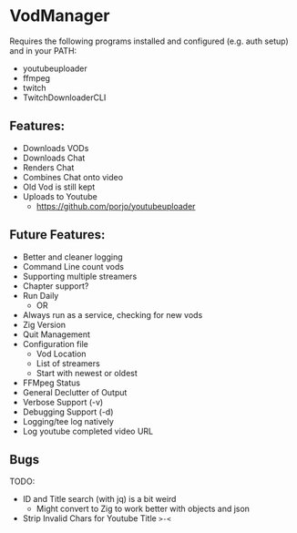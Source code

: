 # VodManager

Requires the following programs installed and configured (e.g. auth setup) and in your PATH:
 - youtubeuploader
 - ffmpeg
 - twitch
 - TwitchDownloaderCLI

## Features:
 - Downloads VODs
 - Downloads Chat
 - Renders Chat
 - Combines Chat onto video
 - Old Vod is still kept
 - Uploads to Youtube
   - https://github.com/porjo/youtubeuploader


## Future Features:
 - Better and cleaner logging
 - Command Line count vods
 - Supporting multiple streamers
 - Chapter support?
 - Run Daily
   - OR
 - Always run as a service, checking for new vods
 - Zig Version
 - Quit Management
 - Configuration file
   - Vod Location
   - List of streamers
   - Start with newest or oldest
 - FFMpeg Status
 - General Declutter of Output
 - Verbose Support (-v)
 - Debugging Support (-d)
 - Logging/tee log natively
 - Log youtube completed video URL

## Bugs

TODO:
- ID and Title search (with jq) is a bit weird
   - Might convert to Zig to work better with objects and json
- Strip Invalid Chars for Youtube Title `>-<`